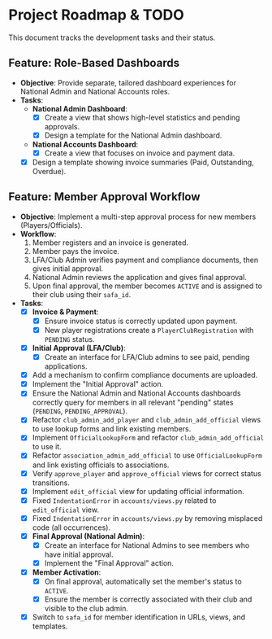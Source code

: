 # Project Roadmap & TODO

This document tracks the development tasks and their status.

## Feature: Role-Based Dashboards

-   **Objective**: Provide separate, tailored dashboard experiences for National Admin and National Accounts roles.
-   **Tasks**:
    -   **National Admin Dashboard**:
        -   [x] Create a view that shows high-level statistics and pending approvals.
        -   [x] Design a template for the National Admin dashboard.
    -   **National Accounts Dashboard**:
        -   [x] Create a view that focuses on invoice and payment data.
    -   [x] Design a template showing invoice summaries (Paid, Outstanding, Overdue).

## Feature: Member Approval Workflow

-   **Objective**: Implement a multi-step approval process for new members (Players/Officials).
-   **Workflow**:
    1.  Member registers and an invoice is generated.
    2.  Member pays the invoice.
    3.  LFA/Club Admin verifies payment and compliance documents, then gives initial approval.
    4.  National Admin reviews the application and gives final approval.
    5.  Upon final approval, the member becomes `ACTIVE` and is assigned to their club using their `safa_id`.
-   **Tasks**:
    -   [x] **Invoice & Payment**:
        -   [x] Ensure invoice status is correctly updated upon payment.
        -   [x] New player registrations create a `PlayerClubRegistration` with `PENDING` status.
    -   [x] **Initial Approval (LFA/Club)**:
        -   [x] Create an interface for LFA/Club admins to see paid, pending applications.
    -   [x] Add a mechanism to confirm compliance documents are uploaded.
    -   [x] Implement the "Initial Approval" action.
    -   [x] Ensure the National Admin and National Accounts dashboards correctly query for members in all relevant "pending" states (`PENDING`, `PENDING_APPROVAL`).
    -   [x] Refactor `club_admin_add_player` and `club_admin_add_official` views to use lookup forms and link existing members.
    -   [x] Implement `OfficialLookupForm` and refactor `club_admin_add_official` to use it.
    -   [x] Refactor `association_admin_add_official` to use `OfficialLookupForm` and link existing officials to associations.
    -   [x] Verify `approve_player` and `approve_official` views for correct status transitions.
    -   [x] Implement `edit_official` view for updating official information.
    -   [x] Fixed `IndentationError` in `accounts/views.py` related to `edit_official` view.
    -   [x] Fixed `IndentationError` in `accounts/views.py` by removing misplaced code (all occurrences).
    -   [x] **Final Approval (National Admin)**:
        -   [x] Create an interface for National Admins to see members who have initial approval.
        -   [x] Implement the "Final Approval" action.
    -   [x] **Member Activation**:
        -   [x] On final approval, automatically set the member's status to `ACTIVE`.
        -   [x] Ensure the member is correctly associated with their club and visible to the club admin.
    -   [x] Switch to `safa_id` for member identification in URLs, views, and templates.
